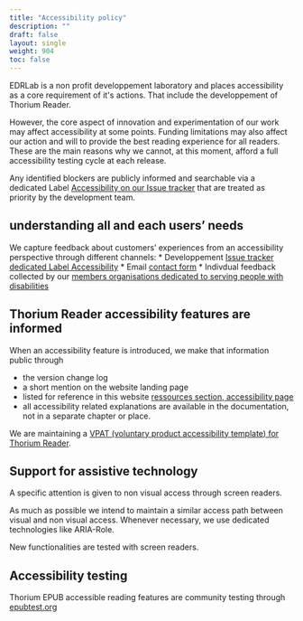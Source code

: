 ```yaml
---
title: "Accessibility policy"
description: ""
draft: false
layout: single
weight: 904
toc: false
---
```


EDRLab is a non profit developpement laboratory and places accessibility as a core requirement of it's actions. That include the developpement of Thorium Reader. 

However, the core aspect of innovation and experimentation of our work may affect accessibility at some points. 
Funding limitations may also affect our action and will to provide the best reading experience for all readers. 
These are the main reasons why we cannot, at this moment, afford a full accessibility testing cycle at each release. 

Any identified blockers are publicly informed and searchable via a dedicated Label [Accessibility on our Issue tracker](https://github.com/edrlab/thorium-reader/issues?q=is%3Aissue+is%3Aopen+label%3Aaccessibility) that are treated as priority by the development team. 

## understanding all and each users’ needs

We capture feedback about customers’ experiences from an accessibility perspective through different channels: 
    * Developpement [Issue tracker dedicated Label Accessibility](https://github.com/edrlab/thorium-reader/issues?q=is%3Aissue+is%3Aopen+label%3Aaccessibility)
    * Email [contact form](https://www.edrlab.org/contact/) 
    * Indivdual feedback collected by our [members organisations dedicated to serving people with disabilities](https://members.edrlab.org/categories/serving-persons-with-print-disabilities/) 


## Thorium Reader accessibility features are informed

When an accessibility feature is introduced, we make that information public through
* the version change log
* a short mention on the website landing page
* listed for reference in this website [ressources section, accessibility page](../../500_accessibility)
* all accessibility related explanations are available in the documentation, not in a separate chapter or place.

We are maintaining a [VPAT (voluntary product accessibility template) for Thorium Reader](https://rawcdn.githack.com/edrlab/thorium-reader-doc/4c82692352c92c2f3890522c16ce759689a181b8/content/en/th3/900_about_Thorium/903_thorium-vpat.html). 


## Support for assistive technology

A specific attention is given to non visual access through screen readers. 

As much as possible we intend to maintain a similar access path between visual and non visual access. Whenever necessary, we use dedicated technologies like ARIA-Role.

New functionalities are tested with screen readers.

## Accessibility testing

Thorium EPUB accessible reading features are community testing through [epubtest.org](https://epubtest.org/)
